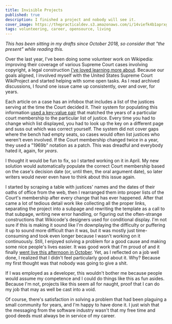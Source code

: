 ```yaml
---
title: Invisible Projects
published: true
description: I finished a project and nobody will see it.
cover_image: https://thepracticaldev.s3.amazonaws.com/i/14viefk4b1aprxgrxvxp.jpg
tags: volunteering, career, opensource, living
---
```


*This has been sitting in my drafts since October 2018, so consider that "the present" while reading this.*

Over the last year, I've been doing some volunteer work on Wikipedia: improving their coverage of various Supreme Court cases involving copyright, a legal construction [I've loved learning more about](http://www.thepublicdomain.org/). Because our goals aligned, I involved myself with the United States Supreme Court WikiProject and started helping with some open tasks. As I read archived discussions, I found one issue came up consistently, over and over, for years.

Each article on a case has an infobox that includes a list of the justices serving at the time the Court decided it. Their system for populating this information [used a key-value pair](https://en.wikipedia.org/w/index.php?title=Template:Infobox_SCOTUS_case/doc&oldid=861422620#Court_composition_key) that matched the years of a particular court membership to the particular list of justice. Every time you had to change which list displayed, you had to look up the key on a different page and suss out which was correct yourself. The system did not cover gaps where the bench had empty seats, so cases would often list justices who weren't even involved. If the Court membership changed twice in a year, they used a "1969b" notation as a patch. This was dreadful and everybody hated it, again, for *years*.

I thought it would be fun to fix, so I started working on it in April. My new solution would automatically populate the correct Court membership based on the case's decision date (or, until then, the oral argument date), so later writers would never even have to think about this issue again.

I started by scraping a table with justices' names and the dates of their oaths of office from the web, then I rearranged them into proper lists of the Court's membership after every change that has ever happened. After that came a lot of tedious detail work like collecting all the proper links, separating the project into a subpage and rewriting the template as a call to that subpage, writing new error handling, or figuring out the often-strange constructions that Wikicode's designers used for conditional display. I'm not sure if this is making it sound like I'm downplaying the difficulty or puffering it up to sound more difficult than it was, but it was mostly just time-consuming and took even longer because I wasn't working on it continuously. Still, I enjoyed solving a problem for a good cause and making some nice people's lives easier. It was good work that I'm proud of and it finally [went live this afternoon in October](https://en.wikipedia.org/w/index.php?diff=863265125&oldid=861421637&title=Template%3AInfobox_SCOTUS_case%2Fcourts&type=revision). Yet, as I reflected on a job well done, I realized that I didn't feel particularly good about it. Why? Because my first thought was that nobody was going to give a shit.

If I was employed as a developer, this wouldn't bother me because people would assume my competence and I could do things like this as fun asides. Because I'm not, projects like this seem all for naught, proof that I can do my job that may as well be cast into a void.

Of course, there's satisfaction in solving a problem that had been plaguing a small community for years, and I'm happy to have done it. I just wish that the messaging from the software industry wasn't that my free time and good deeds must always be in service of my career.
